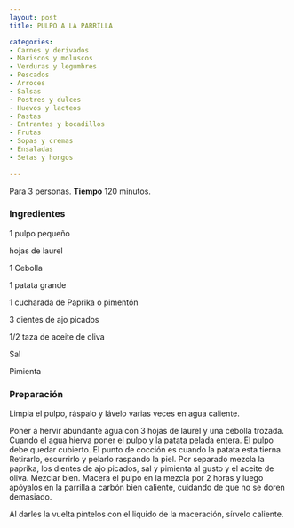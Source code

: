 ```yaml
---
layout: post
title: PULPO A LA PARRILLA

categories:
- Carnes y derivados
- Mariscos y moluscos
- Verduras y legumbres
- Pescados
- Arroces
- Salsas
- Postres y dulces
- Huevos y lacteos
- Pastas
- Entrantes y bocadillos
- Frutas
- Sopas y cremas
- Ensaladas
- Setas y hongos
 
---
```

Para 3 personas.
<b>Tiempo</b> 120 minutos.

<h3>Ingredientes</h3>
1 pulpo pequeño

hojas de laurel

1 Cebolla

1 patata grande

1 cucharada de Paprika o pimentón

3 dientes de ajo picados

1/2 taza de aceite de oliva

Sal

Pimienta

<h3>Preparación</h3>
Limpia el pulpo, ráspalo y lávelo varias veces en agua caliente.

Poner a hervir abundante agua con 3 hojas de laurel y una cebolla trozada. Cuando el agua hierva poner el pulpo y la patata pelada entera. El pulpo debe quedar cubierto. El punto de cocción es cuando la patata esta tierna. Retirarlo, escurrirlo y pelarlo raspando la piel. Por separado mezcla la paprika, los dientes de ajo picados, sal y pimienta al gusto y el aceite de oliva. Mezclar bien. Macera el pulpo en la mezcla por 2 horas y luego apóyalos en la parrilla a carbón bien caliente, cuidando de que no se doren demasiado.

Al darles la vuelta píntelos con el liquido de la maceración, sírvelo caliente.

